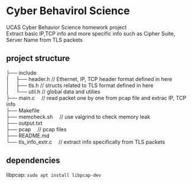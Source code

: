 # Cyber Behavirol Science

UCAS Cyber Behavior Science homework project </br>
Extract basic IP,TCP info and more specific info such as Cipher Suite, Server Name from TLS packets

## project structure

├── include  
│   &emsp;├── header.h // Ethernet, IP, TCP header format defined in here  
│   &emsp;├── tls.h  // structs related to TLS format defined in here  
│   &emsp;└── util.h  // global data and utilies  
├── main.c &emsp;// read packet one by one from pcap file and extrac IP, TCP info  
├── Makefile  
├── memcheck.sh &emsp;// use valgrind to check memory leak  
├── output.txt  
├── pcap  &emsp;// pcap files  
├── README.md  
└── tls_info_extr.c &emsp;// extract info specifically from TLS packets  

## dependencies

libpcap: `sudo apt install libpcap-dev`
